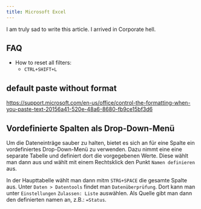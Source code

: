```yaml
---
title: Microsoft Excel
---
```

I am truly sad to write this article. I arrived in Corporate hell.

## FAQ

- How to reset all filters:
    - `CTRL+SHIFT+L`

## default paste without format

https://support.microsoft.com/en-us/office/control-the-formatting-when-you-paste-text-20156a41-520e-48a6-8680-fb9ce15bf3d6

## Vordefinierte Spalten als Drop-Down-Menü

Um die Dateneinträge sauber zu halten, bietet es sich an für eine Spalte ein vordefiniertes Drop-Down-Menü zu verwenden.
Dazu nimmt eine eine separate Tabelle und definiert dort die vorgegebenen Werte. Diese wählt man dann aus und wählt mit einem Rechtsklick den Punkt `Namen definieren` aus.

In der Haupttabelle wählt man dann mitm `STRG+SPACE` die gesamte Spalte aus. Unter `Daten > Datentools` findet man `Datenüberprüfung`.
Dort kann man unter `Einstellungen` `Zulassen: Liste` auswählen. Als Quelle gibt man dann den definierten namen an, z.B.: `=Status`.

